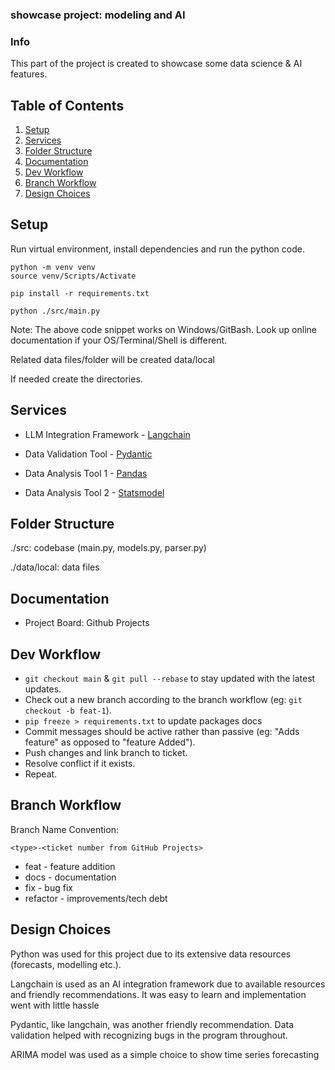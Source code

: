 ### showcase project: modeling and AI

### Info

This part of the project is created to showcase some data science & AI features.

## Table of Contents
1. [Setup](#setup)
2. [Services](#services)
3. [Folder Structure](#folder-structure)
4. [Documentation](#documentation)
5. [Dev Workflow](#dev-workflow)
6. [Branch Workflow](#branch-workflow)
7. [Design Choices](#design-choices)

## Setup

Run virtual environment, install dependencies and run the python code.  

```
python -m venv venv
source venv/Scripts/Activate

pip install -r requirements.txt

python ./src/main.py
```

Note: The above code snippet works on Windows/GitBash. Look up online documentation if your OS/Terminal/Shell is different.  

Related data files/folder will be created data/local  

If needed create the directories.  

## Services

- LLM Integration Framework - [Langchain](https://python.langchain.com/api_reference/reference.html)  

- Data Validation Tool - [Pydantic](https://docs.pydantic.dev/latest/)  

- Data Analysis Tool 1 - [Pandas](https://pandas.pydata.org/docs/)  

- Data Analysis Tool 2 - [Statsmodel](https://www.statsmodels.org/stable/api.html)  

## Folder Structure

./src: codebase (main.py, models.py, parser.py)  

./data/local: data files

## Documentation

- Project Board: Github Projects

## Dev Workflow

- ```git checkout main``` & ```git pull --rebase``` to stay updated with the latest updates.  
- Check out a new branch according to the branch workflow (eg: ```git checkout -b feat-1```).  
- ```pip freeze > requirements.txt``` to update packages docs
- Commit messages should be active rather than passive (eg: "Adds feature" as opposed to "feature Added").  
- Push changes and link branch to ticket.  
- Resolve conflict if it exists.  
- Repeat.

## Branch Workflow

Branch Name Convention:  
```
<type>-<ticket number from GitHub Projects>
```
- feat      - feature addition  
- docs      - documentation  
- fix       - bug fix  
- refactor  - improvements/tech debt  

## Design Choices

Python was used for this project due to its extensive data resources (forecasts, modelling etc.).  

Langchain is used as an AI integration framework due to available resources and friendly recommendations. It was easy to learn and implementation went with little hassle

Pydantic, like langchain, was another friendly recommendation. Data validation helped with recognizing bugs in the program throughout.

ARIMA model was used as a simple choice to show time series forecasting